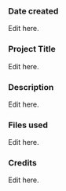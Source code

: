### Date created
Edit here. 

### Project Title
Edit here. 

### Description
Edit here. 

### Files used
Edit here. 

### Credits
Edit here. 

